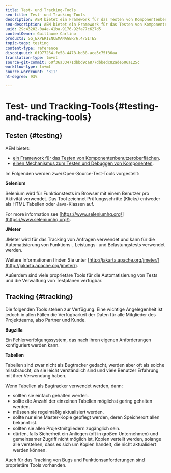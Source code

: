 ```yaml
---
title: Test- und Tracking-Tools
seo-title: Test- und Tracking-Tools
description: AEM bietet ein Framework für das Testen von Komponentenbenutzeroberflächen und einen Mechanismus zum Testen und Debuggen von Komponenten.
seo-description: AEM bietet ein Framework für das Testen von Komponentenbenutzeroberflächen und einen Mechanismus zum Testen und Debuggen von Komponenten.
uuid: 29c43202-0a4e-41ba-9176-92fa77c627d5
contentOwner: Guillaume Carlino
products: SG_EXPERIENCEMANAGER/6.4/SITES
topic-tags: testing
content-type: reference
discoiquuid: 0f977264-fe58-4478-bd38-aca5c75f36aa
translation-type: tm+mt
source-git-commit: 60f36a33471dbbd9ca877dbbedc82ade606a125c
workflow-type: tm+mt
source-wordcount: '311'
ht-degree: 93%

---
```



# Test- und Tracking-Tools{#testing-and-tracking-tools}

## Testen {#testing}

AEM bietet:

* [ein Framework für das Testen von Komponentenbenutzeroberflächen](/help/sites-developing/hobbes.md).
* [einen Mechanismus zum Testen und Debuggen von Komponenten](/help/sites-developing/developer-mode.md).

Im Folgenden werden zwei Open-Source-Test-Tools vorgestellt:

**Selenium**

Selenium wird für Funktionstests im Browser mit einem Benutzer pro Aktivität verwendet. Das Tool zeichnet Prüfungsschritte (Klicks) entweder als HTML-Tabellen oder Java-Klassen auf.

For more information see [https://www.seleniumhq.org/](https://www.seleniumhq.org/).

**JMeter**

JMeter wird für das Tracking von Anfragen verwendet und kann für die Automatisierung von Funktions-, Leistungs- und Belastungstests verwendet werden.

Weitere Informationen finden Sie unter [http://jakarta.apache.org/jmeter/](http://jakarta.apache.org/jmeter/).

Außerdem sind viele proprietäre Tools für die Automatisierung von Tests und die Verwaltung von Testplänen verfügbar.

## Tracking {#tracking}

Die folgenden Tools stehen zur Verfügung. Eine wichtige Angelegenheit ist jedoch in allen Fällen die Verfügbarkeit der Daten für alle Mitglieder des Projektteams, also Partner und Kunde.

**Bugzilla**

Ein Fehlerverfolgungssystem, das nach Ihren eigenen Anforderungen konfiguriert werden kann.

**Tabellen**

Tabellen sind zwar nicht als Bugtracker gedacht, werden aber oft als solche missbraucht, da sie leicht verständlich sind und viele Benutzer Erfahrung mit ihrer Verwendung haben.

Wenn Tabellen als Bugtracker verwendet werden, dann:

* sollten sie einfach gehalten werden.
* sollte die Anzahl der einzelnen Tabellen möglichst gering gehalten werden.
* müssen sie regelmäßig aktualisiert werden.
* sollte nur eine Master-Kopie gepflegt werden, deren Speicherort allen bekannt ist.
* sollten sie allen Projektmitgliedern zugänglich sein.
* dürfen, falls Sicherheit ein Anliegen (oft in großen Unternehmen) und gemeinsamer Zugriff nicht möglich ist, Kopien verteilt werden, solange alle verstehen, dass es sich um Kopien handelt, die nicht aktualisiert werden können.

Auch für das Tracking von Bugs und Funktionsanforderungen sind proprietäre Tools vorhanden.
